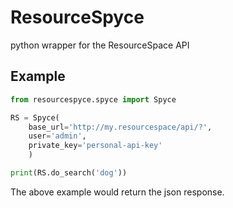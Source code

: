 # ResourceSpyce
python wrapper for the ResourceSpace API

## Example

```python
from resourcespyce.spyce import Spyce

RS = Spyce(
    base_url='http://my.resourcespace/api/?',
    user='admin',
    private_key='personal-api-key'
    )

print(RS.do_search('dog'))
```

The above example would return the json response.

